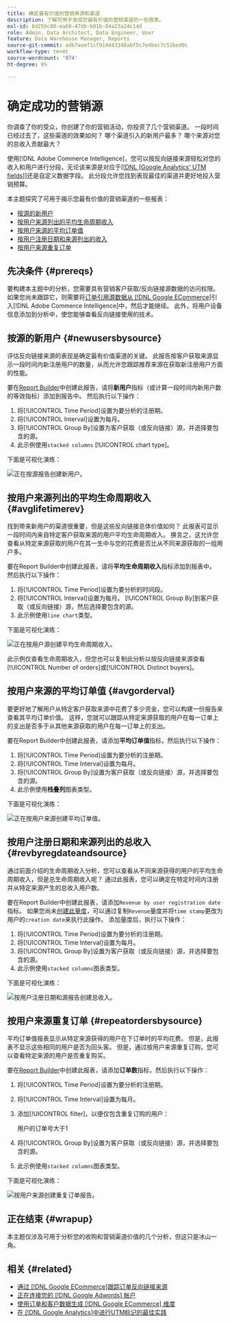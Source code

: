 ```yaml
---
title: 确定最有价值的营销来源和渠道
description: 了解可用于发现您最有价值的营销渠道的一些报表。
exl-id: 8d25bc80-ea60-47db-b01b-04a23a24c14d
role: Admin, Data Architect, Data Engineer, User
feature: Data Warehouse Manager, Reports
source-git-commit: adb7aaef1cf914d43348abf5c7e4bec7c51bed0c
workflow-type: tm+mt
source-wordcount: '974'
ht-degree: 0%

---
```


# 确定成功的营销源

你调查了你的受众，你创建了你的营销活动，你投资了几个营销渠道。 一段时间已经过去了，这些渠道的效果如何？ 哪个渠道引入的新用户最多？ 哪个来源对您的总收入贡献最大？

使用[!DNL Adobe Commerce Intelligence]，您可以按反向链接来源轻松对您的收入和用户进行分段，无论该来源是对应于[[!DNL [Google Analytics' UTM fields]]](https://support.google.com/analytics/answer/1191184?hl=en)还是自定义数据字段。 此分段允许您找到表现最佳的渠道并更好地投入营销预算。

本主题探究了可用于揭示您最有价值的营销渠道的一些报表：

* [按源的新用户](#newusersbysource)
* [按用户来源列出的平均生命周期收入](#avglifetimerev)
* [按用户来源的平均订单值](#avgorderval)
* [按用户注册日期和来源列出的收入](#revbyregdateandsource)
* [按用户来源重复订单](#repeatordersbysource)

## 先决条件 {#prereqs}

要构建本主题中的分析，您需要具有营销客户获取/反向链接源数据的访问权限。 如果您尚未跟踪它，则需要将[订单引用源数据从 [!DNL Google ECommerce]](../importing-data/integrations/google-ecommerce.md)引入[!DNL Adobe Commerce Intelligence]中，然后才能继续。 此外，将用户设备信息添加到分析中，使您能够查看反向链接使用的技术。

## 按源的新用户 {#newusersbysource}

评估反向链接来源的表现是确定最有价值渠道的关键。 此报告按客户获取来源显示一段时间内新注册用户的数量，从而允许您跟踪推荐来源在获取新注册用户方面的性能。

要在[Report Builder](../../tutorials/using-visual-report-builder.md)中创建此报告，请将&#x200B;**新用户**&#x200B;指标（或计算一段时间内新用户数的等效指标）添加到报告中。 然后执行以下操作：

1. 将[!UICONTROL Time Period]设置为要分析的注册期。
1. 将[!UICONTROL Interval]设置为每月。
1. 将[!UICONTROL Group By]设置为客户获取（或反向链接）源，并选择要包含的源。
1. 此示例使用`stacked columns` [!UICONTROL chart type]。

下面是可视化演练：

![正在按源报告创建新用户。](../../assets/New_Users_by_source.gif)

## 按用户来源列出的平均生命周期收入 {#avglifetimerev}

找到带来新用户的渠道很重要，但是这些反向链接总体价值如何？ 此报表可显示一段时间内来自特定客户获取来源的用户平均生命周期收入。 换言之，这允许您查看从特定来源获取的用户在其一生中与您的花费是否比从不同来源获取的一组用户多。

要在Report Builder中创建此报表，请将&#x200B;**平均生命周期收入**&#x200B;指标添加到报表中。 然后执行以下操作：

1. 将[!UICONTROL Time Period]设置为要分析的时间段。
1. 将[!UICONTROL Interval]设置为每月。
   [!UICONTROL Group By]到客户获取（或反向链接）源，然后选择要包含的源。
1. 此示例使用`line chart`类型。

下面是可视化演练：

![正在按用户源创建平均生命周期收入](../../assets/Lifetime_revenue_by_user_source.gif)。

此示例仅查看生命周期收入，但您也可以复制此分析以按反向链接来源查看[!UICONTROL Number of orders]或[!UICONTROL Distinct buyers]。

## 按用户来源的平均订单值 {#avgorderval}

要更好地了解用户从特定客户获取来源中花费了多少资金，您可以构建一份报告来查看其平均订单价值。 这样，您就可以跟踪从特定来源获取的用户在每一订单上的支出是否多于从其他来源获取的用户在每一订单上的支出。

要在Report Builder中创建此报表，请添加&#x200B;**平均订单值**&#x200B;指标，然后执行以下操作：

1. 将[!UICONTROL Time Period]设置为要分析的注册期。
1. 将[!UICONTROL Time Interval]设置为每月。
1. 将[!UICONTROL Group By]设置为客户获取（或反向链接）源，并选择要包含的源。
1. 此示例使用&#x200B;**栈叠列**&#x200B;图表类型。

下面是可视化演练：

![正在按用户来源创建平均订单值。](../../assets/Average_order_value_by_source.gif)

## 按用户注册日期和来源列出的总收入 {#revbyregdateandsource}

通过前面介绍的生命周期收入分析，您可以查看从不同来源获得的用户的平均生命周期收入，但是总生命周期收入呢？ 通过此报表，您可以确定在特定时间内注册并从特定来源产生的总收入用户数。

要在Report Builder中创建此报表，请添加`Revenue by user registration date`指标。 如果您尚未[创建此量度](../../data-user/reports/ess-manage-data-metrics.md)，可以通过复制`Revenue`量度并将`time stamp`更改为用户的`creation date`来执行此操作。 添加量度后，执行以下操作：

1. 将[!UICONTROL Time Period]设置为要分析的注册期。
1. 将[!UICONTROL Time Interval]设置为每月。
1. 将[!UICONTROL Group By]设置为客户获取（或反向链接）源，并选择要包含的源。
1. 此示例使用`stacked columns`图表类型。

下面是可视化演练：

![按用户注册日期和源报告创建总收入。](../../assets/Revenue_by_user_registration_date_and_source.gif)

## 按用户来源重复订单 {#repeatordersbysource}

平均订单值报表显示从特定来源获得的用户在下订单时的平均花费。 但是，此报表不显示这些相同的用户是否为回头客。 但是，通过按用户来源重复订购，您可以查看特定来源的用户是否重复购买。

要在[Report Builder](../../tutorials/using-visual-report-builder.md)中创建此报表，请添加&#x200B;**订单数**&#x200B;指标，然后执行以下操作：

1. 将[!UICONTROL Time Period]设置为要分析的注册期。
1. 将[!UICONTROL Time Interval]设置为每月。
1. 添加[!UICONTROL filter]，以便仅包含重复订购的用户：

   用户的订单号大于1

1. 将[!UICONTROL Group By]设置为客户获取（或反向链接）源，并选择要包含的源。
1. 此示例使用`stacked columns`图表类型。

下面是可视化演练：

![按用户来源创建重复订单报告。](../../assets/Repeat_orders_by_user_source.gif)


## 正在结束 {#wrapup}

本主题仅涉及可用于分析您的收购和营销渠道价值的几个分析，但这只是冰山一角。

## 相关 {#related}

* [通过 [!DNL Google ECommerce]跟踪订单反向链接来源](../importing-data/integrations/google-ecommerce.md)
* [正在连接您的 [!DNL Google Adwords] 帐户](../importing-data/integrations/google-adwords.md)
* [使用订单和客户数据生成 [!DNL Google ECommerce] 维度](../data-warehouse-mgr/bldg-google-ecomm-dim.md)
* [在 [!DNL Google Analytics]中进行UTM标记的最佳实践](../../best-practices/utm-tagging-google.md)
